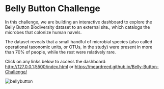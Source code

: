 # Belly Button Challenge

In this challenge, we are building an interactive dashboard to explore the Belly Button Biodiversity dataset to an external site., which catalogs the microbes that 
colonize human navels.

The dataset reveals that a small handful of microbial species (also called operational taxonomic units, or OTUs, in the study) were present in more than 70% of people, 
while the rest were relatively rare.


Click on any links below to access the dashboard:
http://127.0.0.1:5500/index.html
or
https://meardreed.github.io/Belly-Button-Challenge/



![bellybutton](https://github.com/meardreed/Belly-Button-Challenge/assets/124413887/19e90926-6446-4d53-84d3-192d1c6b76db)
